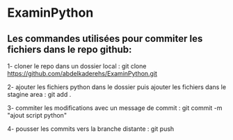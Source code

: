 # ExaminPython
## Les commandes utilisées pour commiter les fichiers dans le repo github:
1- cloner le repo dans un dossier local : git clone https://github.com/abdelkaderehs/ExaminPython.git 

2- ajouter les fichiers python dans le dossier puis ajouter les fichiers dans le stagine area : git add .

3- commiter les modifications avec un message de commit : git commit -m "ajout script python" 

4- pousser les commits vers la branche distante : git push
